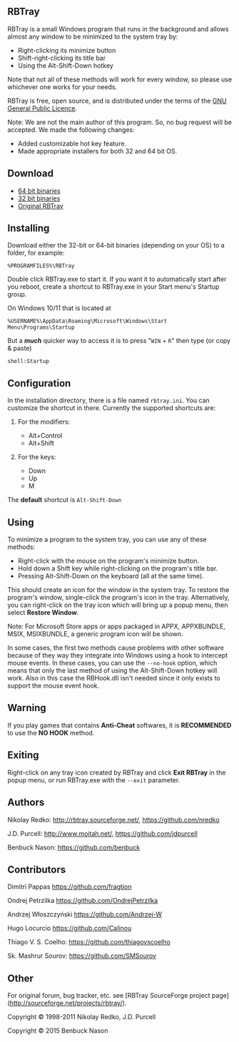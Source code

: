 ## RBTray

RBTray is a small Windows program that runs in the background and allows almost any window to be minimized to the system tray by:

- Right-clicking its minimize button
- Shift-right-clicking its title bar
- Using the Alt-Shift-Down hotkey

Note that not all of these methods will work for every window, so please use whichever one works for your needs.

RBTray is free, open source, and is distributed under the terms of the [GNU General Public Licence](http://www.gnu.org/copyleft/gpl.html).

Note: We are not the main author of this program. So, no bug request will be accepted. We made the following changes:

 - Added customizable hot key feature.
 - Made appropriate installers for both 32 and 64 bit OS.

## Download

- [64 bit binaries](x64)
- [32 bit binaries](x86)
- [Original RBTray](https://sourceforge.net/projects/rbtray/files/)

## Installing

Download either the 32-bit or 64-bit binaries (depending on your OS) to a folder, for example:
```
%PROGRAMFILES%\RBTray
```
Double click RBTray.exe to start it. If you want it to automatically start after you reboot, create a shortcut to RBTray.exe in your Start menu's Startup group.

On Windows 10/11 that is located at
```
%USERNAME%\AppData\Roaming\Microsoft\Windows\Start Menu\Programs\Startup
```

But a **_much_** quicker way to access it is to press "`WIN` + `R`" then type
(or copy & paste) 
```
shell:Startup
```

## Configuration

In the installation directory, there is a file named `rbtray.ini`. You can customize the shortcut in there. Currently the supported shortcuts are:

1. For the modifiers:
   - Alt+Control
   - Alt+Shift
  
2. For the keys:
   - Down
   - Up
   - M

The **default** shortcut is `Alt-Shift-Down`

## Using

To minimize a program to the system tray, you can use any of these methods:

- Right-click with the mouse on the program's minimize button.
- Hold down a Shift key while right-clicking on the program's title bar.
- Pressing Alt-Shift-Down on the keyboard (all at the same time).

This should create an icon for the window in the system tray. To restore the program's window, single-click the program's icon in the tray. Alternatively, you can right-click on the tray icon which will bring up a popup menu, then select **Restore Window**.

Note: For Microsoft Store apps or apps packaged in APPX, APPXBUNDLE, MSIX, MSIXBUNDLE, a generic program icon will be shown.

In some cases, the first two methods cause problems with other software because of they way they integrate into Windows using a hook to intercept mouse events.
In these cases, you can use the `--no-hook` option, which means that only the last method of using the Alt-Shift-Down hotkey will work. Also in this case the RBHook.dll isn't needed since it only exists to support the mouse event hook.

## Warning

If you play games that contains **Anti-Cheat** softwares, it is **RECOMMENDED** to use the **NO HOOK** method. 

## Exiting

Right-click on any tray icon created by RBTray and click **Exit RBTray** in the popup menu, or run RBTray.exe with the `--exit` parameter.

## Authors

Nikolay Redko: <http://rbtray.sourceforge.net/>, <https://github.com/nredko>

J.D. Purcell: <http://www.moitah.net/>, <https://github.com/jdpurcell>

Benbuck Nason: <https://github.com/benbuck>

## Contributors

Dimitri Pappas <https://github.com/fragtion>

Ondrej Petrzilka <https://github.com/OndrejPetrzilka>

Andrzej Włoszczyński <https://github.com/Andrzej-W>

Hugo Locurcio <https://github.com/Calinou>

Thiago V. S. Coelho: https://github.com/thiagovscoelho

Sk. Mashrur Sourov: https://github.com/SMSourov

## Other

For original forum, bug tracker, etc. see [RBTray SourceForge project page]
(<http://sourceforge.net/projects/rbtray/>).

Copyright &copy; 1998-2011 Nikolay Redko, J.D. Purcell

Copyright &copy; 2015 Benbuck Nason

